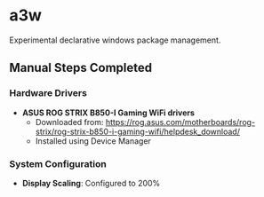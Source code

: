 # a3w

Experimental declarative windows package management.

## Manual Steps Completed

### Hardware Drivers

- **ASUS ROG STRIX B850-I Gaming WiFi drivers**
  - Downloaded from: https://rog.asus.com/motherboards/rog-strix/rog-strix-b850-i-gaming-wifi/helpdesk_download/
  - Installed using Device Manager

### System Configuration

- **Display Scaling**: Configured to 200%
